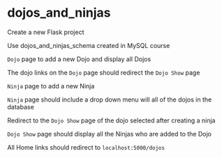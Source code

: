 # dojos_and_ninjas

Create a new Flask project

Use dojos_and_ninjas_schema created in MySQL course

`Dojo` page to add a new Dojo and display all Dojos

The dojo links on the `Dojo` page should redirect the `Dojo Show` page

`Ninja` page to add a new Ninja

`Ninja` page should include a drop down menu will all of the dojos in the database

Redirect to the `Dojo Show` page of the dojo selected after creating a ninja

`Dojo Show` page should display all the Ninjas who are added to the Dojo

All Home links should redirect to `localhost:5000/dojos`
